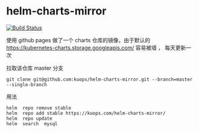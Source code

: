 # helm-charts-mirror

[![Build Status](https://travis-ci.org/kuops/helm-charts-mirror.svg?branch=master)](https://travis-ci.org/kuops/helm-charts-mirror)

使用 github pages 做了一个 charts 仓库的镜像，由于默认的 https://kubernetes-charts.storage.googleapis.com/ 容易被墙 ， 每天更新一次


拉取该仓库 master 分支

```
git clone git@github.com:kuops/helm-charts-mirror.git --branch=master --single-branch
```

用法

```
helm  repo remove stable
helm  repo add stable https://kuops.com/helm-charts-mirror/
helm  repo update
helm  search  mysql
```
